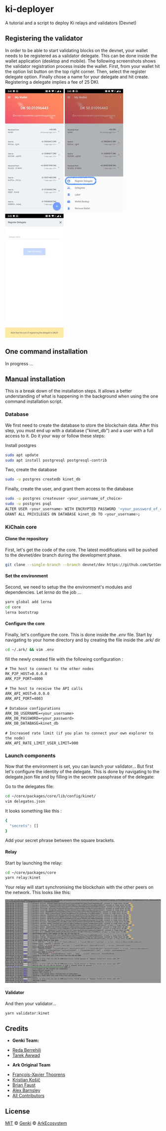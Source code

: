 # ki-deployer
A tutorial and a script to deploy Ki relays and validators (Devnet)


## Registering the validator
In order to be able to start validating blocks on the devnet, your wallet needs to be registered as a validator delegate. This can be done inside the wallet application (desktop and mobile). The following screenshots shows the validator registration process inside the wallet. First, from your wallet hit the option list button on the top right corner. Then, select the register delegate option. Finally chose a name for your delegate and hit create. Registering a delegate implies a fee of 25 DKI.

![Synchronizing relay](/img/del1.jpg) ![Synchronizing relay](/img/del2.jpg) ![Synchronizing relay](/img/del3.jpg)


## One command installation
In progress ...

## Manual installation
This is a break down of the installation steps. It allows a better understanding of what is happening in the background when using the one command installation script.

### Database
We first need to create the database to store the blockchain data. After this step, you must end up with a database ("kinet_db") and a user with a full access to it. Do it your way or follow these steps:

Install postgres
```bash
sudo apt update
sudo apt install postgresql postgresql-contrib
```
Two, create the database
```bash
sudo -u postgres createdb kinet_db
```
Finally, create the user, and grant them access to the database
```bash
sudo -u postgres createuser <your_username_of_choice>
sudo -u postgres psql
ALTER USER <your_username> WITH ENCRYPTED PASSWORD '<your_password_of_choice>';
GRANT ALL PRIVILEGES ON DATABASE kinet_db TO <your_username>;
```

### KiChain core
#### Clone the repository
First, let's get the code of the core. The latest modifications will be pushed to the devnet/dev branch during the development phase.

```bash
git clone --single-branch --branch devnet/dev https://github.com/GetGenki/core
```

#### Set the environment
Second, we need to setup the the environment's modules and dependencies. Let _lerna_ do the job ...
```bash
yarn global add lerna
cd core
lerna bootstrap
```

#### Configure the core
Finally, let's configure the core. This is done inside the _.env_ file. Start by navigating to your home directory and by creating the file inside the .ark/ dir

```bash
cd ~/.ark/ && vim .env
```

fill the newly created file with the following configuration :
```
# The host to connect to the other nodes
RK_P2P_HOST=0.0.0.0
ARK_P2P_PORT=4000

# The host to receive the API calls
ARK_API_HOST=0.0.0.0
ARK_API_PORT=4003

# Database configurations
ARK_DB_USERNAME=<your_username>
ARK_DB_PASSWORD=<your_password>
ARK_DB_DATABASE=kinet_db

# Increased rate limit (if you plan to connect your own explorer to the node)
ARK_API_RATE_LIMIT_USER_LIMIT=900
```


### Launch components
Now that the environment is set, you can launch your validator... But first let's configure the identity of the delegate. This is done by navigating to the delegate.json file and by filling in the secrete passphrase of the delegate:

Go to the delegates file:
```bash
cd ~/core/packages/core/lib/config/kinet/
vim delegates.json
```

It looks something like this :
```bash
{
  "secrets": []
}
```

Add your secret phrase between the square brackets.

#### Relay
Start by launching the relay:
```bash
cd ~/core/packages/core
yarn relay:kinet
```
Your relay will start synchronising the blockchain with the other peers on the network. This looks like this:

![Synchronizing relay](https://github.com/GetGenki/ki-deployer/blob/master/img/relay-synch.png)

#### Validator
And then your validator...
```bash
yarn validator:kinet
```


## Credits
* __Genki Team:__
- [Reda Berrehili](https://github.com/berrehili)
- [Tarek Awwad](https://github.com/TarekAwwad)

* __Ark Original Team__
- [François-Xavier Thoorens](https://github.com/fix)
- [Kristjan Košič](https://github.com/kristjank)
- [Brian Faust](https://github.com/faustbrian)
- [Alex Barnsley](https://github.com/alexbarnsley)
- [All Contributors](../../contributors)

## License

[MIT](LICENSE) © [Genki](https://gen.ki) © [ArkEcosystem](https://ark.io)
